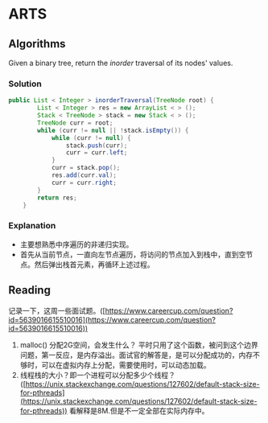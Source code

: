 ﻿

# ARTS

## Algorithms
Given a binary tree, return the _inorder_ traversal of its nodes' values.

### Solution
```java
public List < Integer > inorderTraversal(TreeNode root) {
        List < Integer > res = new ArrayList < > ();
        Stack < TreeNode > stack = new Stack < > ();
        TreeNode curr = root;
        while (curr != null || !stack.isEmpty()) {
            while (curr != null) {
                stack.push(curr);
                curr = curr.left;
            }
            curr = stack.pop();
            res.add(curr.val);
            curr = curr.right;
        }
        return res;
    }
```
### Explanation
- 主要想熟悉中序遍历的非递归实现。
- 首先从当前节点，一直向左节点遍历，将访问的节点加入到栈中，直到空节点。然后弹出栈首元素，再循环上述过程。


## Reading
记录一下，这周一些面试题。([https://www.careercup.com/question?id=5639016615510016](https://www.careercup.com/question?id=5639016615510016))
1. malloc() 分配2G空间，会发生什么？
	平时只用了这个函数，被问到这个边界问题，第一反应，是内存溢出。面试官的解答是，是可以分配成功的，内存不够时，可以在虚拟内存上分配，需要使用时，可以动态加载。
2. 线程栈的大小？即一个进程可以分配多少个线程？([https://unix.stackexchange.com/questions/127602/default-stack-size-for-pthreads](https://unix.stackexchange.com/questions/127602/default-stack-size-for-pthreads))
 看解释是8M.但是不一定全部在实际内存中。
	
	
